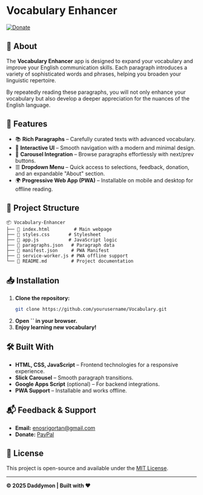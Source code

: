 # Vocabulary Enhancer

[![Donate](https://img.shields.io/badge/Donate-PayPal-blue.svg)](https://www.paypal.me/enosrigortan)

## 📖 About

The **Vocabulary Enhancer** app is designed to expand your vocabulary and improve your English communication skills. Each paragraph introduces a variety of sophisticated words and phrases, helping you broaden your linguistic repertoire.

By repeatedly reading these paragraphs, you will not only enhance your vocabulary but also develop a deeper appreciation for the nuances of the English language.

## 🚀 Features

- 📚 **Rich Paragraphs** – Carefully curated texts with advanced vocabulary.
- 🎯 **Interactive UI** – Smooth navigation with a modern and minimal design.
- 🔄 **Carousel Integration** – Browse paragraphs effortlessly with next/prev buttons.
- ☰ **Dropdown Menu** – Quick access to selections, feedback, donation, and an expandable "About" section.
- 🌍 **Progressive Web App (PWA)** – Installable on mobile and desktop for offline reading.

## 📂 Project Structure

```
📦 Vocabulary-Enhancer
├── 📄 index.html         # Main webpage
├── 🎨 styles.css       # Stylesheet
├── 📜 app.js           # JavaScript logic
├── 📜 paragraphs.json   # Paragraph data
├── 📜 manifest.json     # PWA Manifest
├── 📜 service-worker.js # PWA offline support
└── 📄 README.md         # Project documentation
```

## 📥 Installation

1. **Clone the repository:**
   ```sh
   git clone https://github.com/yourusername/Vocabulary.git
   ```
2. **Open **``** in your browser.**
3. **Enjoy learning new vocabulary!**

## 🛠️ Built With

- **HTML, CSS, JavaScript** – Frontend technologies for a responsive experience.
- **Slick Carousel** – Smooth paragraph transitions.
- **Google Apps Script** (optional) – For backend integrations.
- **PWA Support** – Installable and works offline.

## 📬 Feedback & Support

- **Email:** [enosrigortan@gmail.com](mailto\:enosrigortan@gmail.com)
- **Donate:** [PayPal](https://www.paypal.me/enosrigortan)

## 📜 License

This project is open-source and available under the [MIT License](LICENSE).

---

**© 2025 Daddymon | Built with ♥**


